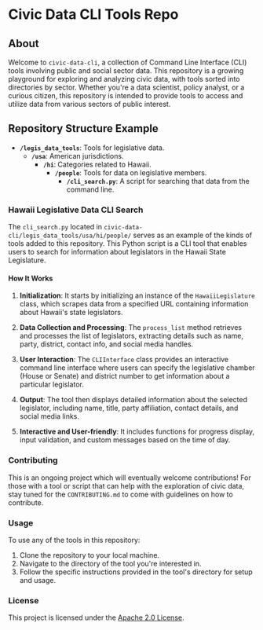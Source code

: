 # Civic Data CLI Tools Repo

## About

Welcome to `civic-data-cli`, a collection of Command Line Interface (CLI) tools involving public and social sector data. This repository is a growing playground for exploring and analyzing civic data, with tools sorted into directories by sector. Whether you're a data scientist, policy analyst, or a curious citizen, this repository is intended to provide tools to access and utilize data from various sectors of public interest.

## Repository Structure Example

- **`/legis_data_tools`**: Tools for legislative data.
  - **`/usa`**: American jurisdictions.
    - **`/hi`**: Categories related to Hawaii.
      - **`/people`**: Tools for data on legislative members.
        - **`/cli_search.py`**: A script for searching that data from the command line.

### Hawaii Legislative Data CLI Search

The `cli_search.py` located in `civic-data-cli/legis_data_tools/usa/hi/people/` serves as an example of the kinds of tools added to this repository. This Python script is a CLI tool that enables users to search for information about legislators in the Hawaii State Legislature.

#### How It Works

1. **Initialization**: It starts by initializing an instance of the `HawaiiLegislature` class, which scrapes data from a specified URL containing information about Hawaii's state legislators.

2. **Data Collection and Processing**: The `process_list` method retrieves and processes the list of legislators, extracting details such as name, party, district, contact info, and social media handles.

3. **User Interaction**: The `CLIInterface` class provides an interactive command line interface where users can specify the legislative chamber (House or Senate) and district number to get information about a particular legislator.

4. **Output**: The tool then displays detailed information about the selected legislator, including name, title, party affiliation, contact details, and social media links.

5. **Interactive and User-friendly**: It includes functions for progress display, input validation, and custom messages based on the time of day.

### Contributing

This is an ongoing project which will eventually welcome contributions! For those with a tool or script that can help with the exploration of civic data, stay tuned for the `CONTRIBUTING.md` to come with guidelines on how to contribute.

### Usage

To use any of the tools in this repository:
1. Clone the repository to your local machine.
2. Navigate to the directory of the tool you're interested in.
3. Follow the specific instructions provided in the tool's directory for setup and usage.

### License

This project is licensed under the [Apache 2.0 License](LICENSE).
